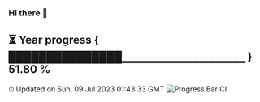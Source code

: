 ### Hi there 👋
⏳ Year progress { ███████████████▁▁▁▁▁▁▁▁▁▁▁▁▁▁▁ } 51.80 %
---
⏰ Updated on Sun, 09 Jul 2023 01:43:33 GMT
![Progress Bar CI](https://github.com/liununu/liununu/workflows/Progress%20Bar%20CI/badge.svg)
